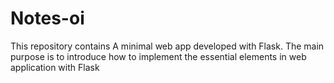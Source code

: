 # Notes-oi
This repository contains A minimal web app developed with Flask. The main purpose is to introduce how to implement the essential elements in web application with Flask
